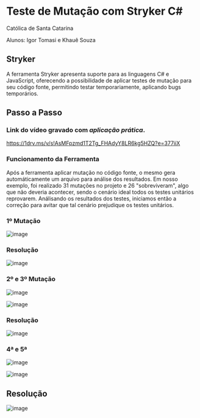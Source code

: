 # Teste de Mutação com Stryker C#

Católica de Santa Catarina

Alunos: Igor Tomasi e Khauê Souza

## Stryker

A ferramenta Stryker apresenta suporte para as linguagens C# e JavaScript, oferecendo a possibilidade de aplicar testes de mutação para seu código fonte, permitindo testar temporariamente, aplicando bugs temporários.

## Passo a Passo

### Link do vídeo gravado com *aplicação prática*.

https://1drv.ms/v/s!AsMFpzmd1T2Tg_FHAdyY8LR6kg5HZQ?e=377iiX

### Funcionamento da Ferramenta

Após a ferramenta aplicar mutação no código fonte, o mesmo gera automáticamente um arquivo para análise dos resultados. Em nosso exemplo, foi realizado 31 mutações no projeto e 26 "sobreviveram", algo que não deveria acontecer, sendo o cenário ideal todos os testes unitários reprovarem. Análisando os resultados dos testes, iniciamos então a correção para avitar que tal cenário prejudique os testes unitários.

### 1º Mutação

![image](https://user-images.githubusercontent.com/61890715/176048202-126231d0-ffd2-48c8-9fe2-8a099518ded4.png)

### Resolução

![image](https://user-images.githubusercontent.com/61890715/176049703-b8be3135-6176-4583-9898-03c930c9e853.png)

### 2º e 3º Mutação

![image](https://user-images.githubusercontent.com/61890715/176048457-4e5504cf-a8ff-4b3c-98fe-083b842f344f.png)

![image](https://user-images.githubusercontent.com/61890715/176048665-bb332c98-9fd0-4006-ab13-1b5c3ad5ae17.png)

### Resolução

![image](https://user-images.githubusercontent.com/61890715/176049792-8ab3dd62-5e4e-401c-af98-2e88121d2f7c.png)

### 4ª e 5ª

![image](https://user-images.githubusercontent.com/61890715/176049019-eae11fba-1401-42a9-bdbf-fba89b063dfe.png)

![image](https://user-images.githubusercontent.com/61890715/176049215-89b66c1a-da12-40ee-82d0-9f1f7b4671f6.png)

## Resolução

![image](https://user-images.githubusercontent.com/61890715/176049950-9f38fa10-cf1d-42a0-8e7d-c41bcf065a2f.png)



